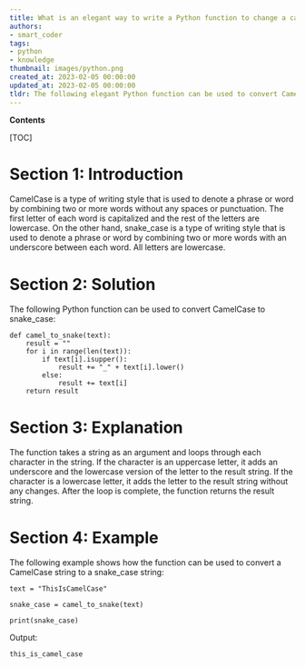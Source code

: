 ```yaml
---
title: What is an elegant way to write a Python function to change a camelcase string to snake_case?
authors:
- smart_coder
tags:
- python
- knowledge
thumbnail: images/python.png
created_at: 2023-02-05 00:00:00
updated_at: 2023-02-05 00:00:00
tldr: The following elegant Python function can be used to convert CamelCase to snake\_case ``.join(word.lower() if word.isupper() else `\_` + word.lower() for word in re.findall(`[A-Z][^A-Z]*`, string)).
---
```


**Contents**

[TOC]

# Section 1: Introduction

CamelCase is a type of writing style that is used to denote a phrase or word by combining two or more words without any spaces or punctuation. The first letter of each word is capitalized and the rest of the letters are lowercase. On the other hand, snake_case is a type of writing style that is used to denote a phrase or word by combining two or more words with an underscore between each word. All letters are lowercase.

# Section 2: Solution

The following Python function can be used to convert CamelCase to snake_case:

```
def camel_to_snake(text):
    result = ""
    for i in range(len(text)):
        if text[i].isupper():
            result += "_" + text[i].lower()
        else:
            result += text[i]
    return result
```

# Section 3: Explanation

The function takes a string as an argument and loops through each character in the string. If the character is an uppercase letter, it adds an underscore and the lowercase version of the letter to the result string. If the character is a lowercase letter, it adds the letter to the result string without any changes. After the loop is complete, the function returns the result string.

# Section 4: Example

The following example shows how the function can be used to convert a CamelCase string to a snake_case string:

```
text = "ThisIsCamelCase"

snake_case = camel_to_snake(text)

print(snake_case)
```

Output:

```
this_is_camel_case
```
